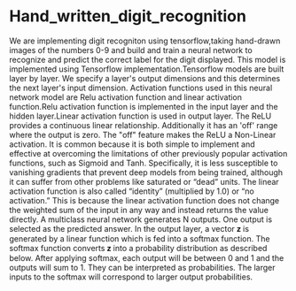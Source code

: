 # Hand_written_digit_recognition

We are implementing digit recogniton using tensorflow,taking hand-drawn images of the numbers 0-9 and build and train a neural network to recognize and predict the correct label for the digit displayed. This model is implemented using Tensorflow implementation.Tensorflow models are built layer by layer. We specify a layer's output dimensions and this determines the next layer's input dimension. Activation functions used in this neural network model are Relu activation function and linear activation function.Relu activation function is implemented in the input layer and the hidden layer.Linear activation function is used in output layer. The ReLU provides a continuous linear relationship. Additionally it has an 'off' range where the output is zero. The "off" feature makes the ReLU a Non-Linear activation. It is common because it is both simple to implement and effective at overcoming the limitations of other previously popular activation functions, such as Sigmoid and Tanh. Specifically, it is less susceptible to vanishing gradients that prevent deep models from being trained, although it can suffer from other problems like saturated or “dead” units. The linear activation function is also called “identity” (multiplied by 1.0) or “no activation.” This is because the linear activation function does not change the weighted sum of the input in any way and instead returns the value directly. A multiclass neural network generates N outputs. One output is selected as the predicted answer. In the output layer, a vector 𝐳 is generated by a linear function which is fed into a softmax function. The softmax function converts 𝐳 into a probability distribution as described below. After applying softmax, each output will be between 0 and 1 and the outputs will sum to 1. They can be interpreted as probabilities. The larger inputs to the softmax will correspond to larger output probabilities.
